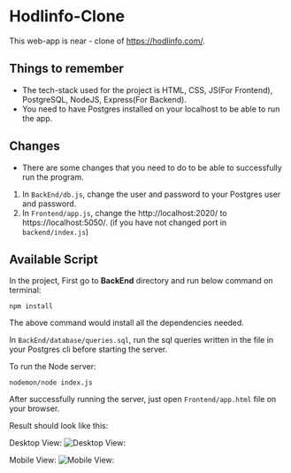 # Hodlinfo-Clone

This web-app is near - clone of https://hodlinfo.com/.

## Things to remember

- The tech-stack used for the project is HTML, CSS, JS(For Frontend),
  PostgreSQL, NodeJS, Express(For Backend).
- You need to have Postgres installed on your localhost to be able to
  run the app.

## Changes

- There are some changes that you need to do to be able to successfully
  run the program.

1.  In `BackEnd/db.js`, change the user and password to your Postgres
    user and password.
2.  In `Frontend/app.js`, change the http://localhost:2020/ to https://localhost:5050/. (if you have not changed port in `backend/index.js`)

## Available Script

In the project, First go to **BackEnd** directory and run below command on terminal:

    npm install

The above command would install all the dependencies needed.

In `BackEnd/database/queries.sql`, run the sql queries written in the file in your Postgres cli before starting the server.

To run the Node server:

    nodemon/node index.js

After successfully running the server, just open `Frontend/app.html` file on your browser.

Result should look like this:

Desktop View:
![Desktop View:](https://user-images.githubusercontent.com/75837441/229424733-bc397df8-a431-49df-a098-0ffa7146a792.png)

Mobile View:
![Mobile View:](https://user-images.githubusercontent.com/75837441/229424954-85e7aa9f-3edb-4c35-86b4-789179e8f584.png)
